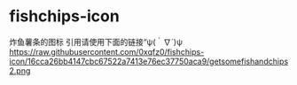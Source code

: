 # fishchips-icon
炸鱼薯条的图标
引用请使用下面的链接“ψ(｀∇´)ψ
https://raw.githubusercontent.com/0xqfz0/fishchips-icon/16cca26bb4147cbc67522a7413e76ec37750aca9/getsomefishandchips2.png
